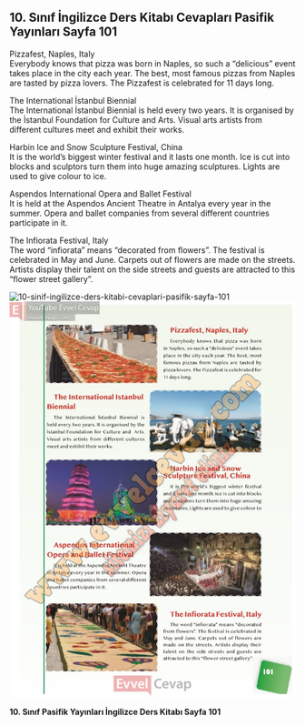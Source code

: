 ## 10. Sınıf İngilizce Ders Kitabı Cevapları Pasifik Yayınları Sayfa 101

Pizzafest, Naples, Italy  
 Everybody knows that pizza was born in Naples, so such a “delicious” event takes place in the city each year. The best, most famous pizzas from Naples are tasted by pizza lovers. The Pizzafest is celebrated for 11 days long.

The International İstanbul Biennial  
 The International İstanbul Biennial is held every two years. It is organised by the İstanbul Foundation for Culture and Arts. Visual arts artists from different cultures meet and exhibit their works.

Harbin Ice and Snow Sculpture Festival, China  
 It is the world’s biggest winter festival and it lasts one month. Ice is cut into blocks and sculptors turn them into huge amazing sculptures. Lights are used to give colour to ice.

Aspendos International Opera and Ballet Festival  
 It is held at the Aspendos Ancient Theatre in Antalya every year in the summer. Opera and ballet companies from several different countries participate in it.

The Infiorata Festival, Italy  
 The word “infiorata” means “decorated from flowers”. The festival is celebrated in May and June. Carpets out of flowers are made on the streets. Artists display their talent on the side streets and guests are attracted to this “flower street gallery”.

![10-sinif-ingilizce-ders-kitabi-cevaplari-pasifik-sayfa-101]()![10-sinif-ingilizce-ders-kitabi-cevaplari-pasifik-sayfa-101](./image1.webp)

**10. Sınıf Pasifik Yayınları İngilizce Ders Kitabı Sayfa 101**